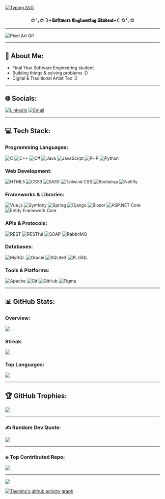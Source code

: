 [![Typing SVG](https://readme-typing-svg.demolab.com/?lines=Hi%20👋%2C%20I'm%20Tasnim&color=FF69B4&size=24&center=true&font=Roboto)]( https://git.io/typing-svg )
<h3 align="center">✩⁺₊✩☽⋆𝕾𝖔𝖋𝖙𝖜𝖆𝖗𝖊 𝕰𝖓𝖌𝖎𝖓𝖊𝖊𝖗𝖎𝖓𝖌 𝕾𝖙𝖚𝖉𝖊𝖓𝖙⋆☾✩⁺₊✩</h3>

---

![Pixel Art Gif](https://images-wixmp-ed30a86b8c4ca887773594c2.wixmp.com/f/c83c004e-1370-4756-88e5-4071de797088/dhtuht1-2130e78f-655d-4524-a920-7c0277ccf856.gif?token=eyJ0eXAiOiJKV1QiLCJhbGciOiJIUzI1NiJ9.eyJzdWIiOiJ1cm46YXBwOjdlMGQxODg5ODIyNjQzNzNhNWYwZDQxNWVhMGQyNmUwIiwiaXNzIjoidXJuOmFwcDo3ZTBkMTg4OTgyMjY0MzczYTVmMGQ0MTVlYTBkMjZlMCIsIm9iaiI6W1t7InBhdGgiOiJcL2ZcL2M4M2MwMDRlLTEzNzAtNDc1Ni04OGU1LTQwNzFkZTc5NzA4OFwvZGh0dWh0MS0yMTMwZTc4Zi02NTVkLTQ1MjQtYTkyMC03YzAyNzdjY2Y4NTYuZ2lmIn1dXSwiYXVkIjpbInVybjpzZXJ2aWNlOmZpbGUuZG93bmxvYWQiXX0.I5zx4PAEUzfpK6NtDSrb6tCcp9qYRMpNta990Mtq31k)

---


## 💫 About Me:
- Final Year Software Engineering student
- Building things & solving problems :D
- Digital & Traditional Artist Too :3  


---

## 🌐 Socials:
[![LinkedIn](https://img.shields.io/badge/LinkedIn-%230077B5.svg?logo=linkedin&logoColor=white)](https://www.linkedin.com/in/tasnim-ghanmi-9b8057293/)
[![Email](https://img.shields.io/badge/Email-D14836?logo=gmail&logoColor=white)](mailto:tasnimghanmi02@gmail.com)

---

## 💻 Tech Stack:

### Programming Languages:
![C](https://img.shields.io/badge/c-%2300599C.svg?style=for-the-badge&logo=c&logoColor=white)
![C++](https://img.shields.io/badge/c++-%2300599C.svg?style=for-the-badge&logo=c%2B%2B&logoColor=white)
![C#](https://img.shields.io/badge/c%23-%23239120.svg?style=for-the-badge&logo=csharp&logoColor=white)
![Java](https://img.shields.io/badge/java-%23ED8B00.svg?style=for-the-badge&logo=openjdk&logoColor=white)
![JavaScript](https://img.shields.io/badge/javascript-%23323330.svg?style=for-the-badge&logo=javascript&logoColor=%23F7DF1E)
![PHP](https://img.shields.io/badge/php-%23777BB4.svg?style=for-the-badge&logo=php&logoColor=white)
![Python](https://img.shields.io/badge/python-3670A0?style=for-the-badge&logo=python&logoColor=ffdd54)

### Web Development:
![HTML5](https://img.shields.io/badge/html5-%23E34F26.svg?style=for-the-badge&logo=html5&logoColor=white)
![CSS3](https://img.shields.io/badge/css3-%231572B6.svg?style=for-the-badge&logo=css3&logoColor=white)
![SASS](https://img.shields.io/badge/Sass-%23CC6699.svg?style=for-the-badge&logo=sass&logoColor=white)
![Tailwind CSS](https://img.shields.io/badge/tailwindcss-%2338B2AC.svg?style=for-the-badge&logo=tailwind-css&logoColor=white)
![Bootstrap](https://img.shields.io/badge/bootstrap-%238511FA.svg?style=for-the-badge&logo=bootstrap&logoColor=white)
![Netlify](https://img.shields.io/badge/netlify-%23000000.svg?style=for-the-badge&logo=netlify&logoColor=#00C7B7)

### Frameworks & Libraries:
![Vue.js](https://img.shields.io/badge/vuejs-%2335495E.svg?style=for-the-badge&logo=vuedotjs&logoColor=%234FC08D) <!-- Added Vue.js -->
![Symfony](https://img.shields.io/badge/symfony-%23000000.svg?style=for-the-badge&logo=symfony&logoColor=white)
![Spring](https://img.shields.io/badge/spring-%236DB33F.svg?style=for-the-badge&logo=spring&logoColor=white)
![Django](https://img.shields.io/badge/django-%23092E20.svg?style=for-the-badge&logo=django&logoColor=white) <!-- Added Django -->
![Blazor](https://img.shields.io/badge/Blazor-%23FF5722.svg?style=for-the-badge&logo=blazor&logoColor=white)
![ASP.NET Core](https://img.shields.io/badge/ASP.NET_Core-5B2C51.svg?style=for-the-badge&logo=dotnet&logoColor=white)
![Entity Framework Core](https://img.shields.io/badge/EF_Core-DD2A2A.svg?style=for-the-badge&logo=entityframework&logoColor=white)

### APIs & Protocols:
![REST](https://img.shields.io/badge/REST-%23000000.svg?style=for-the-badge&logo=rest&logoColor=white) <!-- Added REST -->
![RESTful](https://img.shields.io/badge/RESTful-%23000000.svg?style=for-the-badge&logo=rest&logoColor=white) <!-- Added RESTful -->
![SOAP](https://img.shields.io/badge/soap-%235C2D91.svg?style=for-the-badge&logo=w3c&logoColor=white) <!-- Added SOAP -->
![RabbitMQ](https://img.shields.io/badge/rabbitmq-%23FF6600.svg?style=for-the-badge&logo=rabbitmq&logoColor=white) <!-- Added RabbitMQ -->

### Databases:
![MySQL](https://img.shields.io/badge/mysql-4479A1.svg?style=for-the-badge&logo=mysql&logoColor=white)
![Oracle](https://img.shields.io/badge/oracle-F80000?style=for-the-badge&logo=oracle&logoColor=white)
![SQLite3](https://img.shields.io/badge/sqlite3-%2307405E.svg?style=for-the-badge&logo=sqlite&logoColor=white) <!-- Added SQLite3 -->
![PL/SQL](https://img.shields.io/badge/PL%2FSQL-%23F80000.svg?style=for-the-badge&logo=oracle&logoColor=white) <!-- Added PL/SQL -->

### Tools & Platforms:
![Apache](https://img.shields.io/badge/apache-%23D42029.svg?style=for-the-badge&logo=apache&logoColor=white)
![Git](https://img.shields.io/badge/git-%23F05033.svg?style=for-the-badge&logo=git&logoColor=white)
![GitHub](https://img.shields.io/badge/github-%23121011.svg?style=for-the-badge&logo=github&logoColor=white)
![Figma](https://img.shields.io/badge/figma-%23F24E1E.svg?style=for-the-badge&logo=figma&logoColor=white)

---

## 📊 GitHub Stats:

### Overview:
![](https://github-readme-stats.vercel.app/api?username=TasnimGhanmii&theme=dark&hide_border=false&include_all_commits=true&count_private=true)

### Streak:
![](https://github-readme-streak-stats.herokuapp.com/?user=TasnimGhanmii&theme=dark&hide_border=false)

### Top Languages:
![](https://github-readme-stats.vercel.app/api/top-langs/?username=TasnimGhanmii&theme=dark&hide_border=false&include_all_commits=true&count_private=true&layout=compact)

---

## 🏆 GitHub Trophies:
![](https://github-profile-trophy.vercel.app/?username=TasnimGhanmii&theme=radical&no-frame=false&no-bg=false&margin-w=4)

---

### ✍️ Random Dev Quote:
![](https://quotes-github-readme.vercel.app/api?type=vertical&theme=radical)

---

### 🔝 Top Contributed Repo:
![](https://github-contributor-stats.vercel.app/api?username=TasnimGhanmii&limit=5&theme=radical&combine_all_yearly_contributions=true)

---

[![](https://visitcount.itsvg.in/api?id=TasnimGhanmii&icon=0&color=0)](https://visitcount.itsvg.in)


[![Tasnims's github activity graph](https://github-readme-activity-graph.vercel.app/graph?username=TasnimGhanmii)](https://github.com/ashutosh00710/github-readme-activity-graph)

<!-- Proudly created with GPRM ( https://gprm.itsvg.in ) -->
